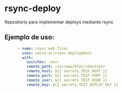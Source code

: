 # rsync-deploy
Repositorio para implementar deploys mediante rsync

## Ejemplo de uso:

```yaml
      - name: rsync web files
        uses: secco-ar/rsync-deploy@main
        with:
          switches: -avzr
          remote_path: /var/www/html/<destino>
          remote_host: ${{ secrets.TEST_HOST }}
          remote_port: ${{ secrets.TEST_PORT }}
          remote_user: ${{ secrets.TEST_USER }}
          remote_key: ${{ secrets.TEST_DEPLOY_KEY }}
```
